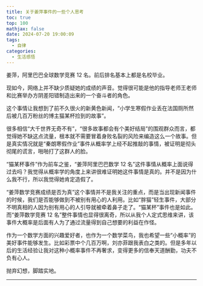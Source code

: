 ```yaml
---
title: 关于姜萍事件的一些个人思考
toc: true
top: 100
mathjax: false
date: 2024-07-20 19:00:09
tags:
  - 自律
categories:
  - 生活感悟
---
```


姜萍，阿里巴巴全球数学竞赛 12 名。前后排名基本上都是名校毕业。

现如今，网络上并不缺少质疑她的成绩的声音。觉得很可能是他的指导老师王老师和比赛举办方阴差阳错制造出来的一个奋斗者的角色。

这个事情让我想到了前不久很火的新黄色新闻，“小学生寒假作业丢在法国厕所然后被几百万粉丝的博主猫某杯捡到的故事”。

很多相信“大千世界无奇不有”，“很多故事都会有个美好结局”的围观群众而言，都觉得她不缺这点流量，根本就不需要冒着身败名裂的风险来编造这么一个故事。但是真实情况就是“秦朗寒假作业”事件从概率学上经不起推敲的事情，被证明是彻头彻尾的谎言，啪啪打了这群人的脸。

“猫某杯事件”作为前车之鉴，“姜萍阿里巴巴数学 12 名”这件事情从概率上面说得过去吗？我觉得从概率学的角度上来讲很难证明她这件事情是真的。并不是因为什么我不行，所以我觉得她肯定造假了。

“姜萍数学竞赛成绩是否为真”这个事情并不是我关注的重点，而是当出现新闻事件的时候，我们是否能够做到不被别有用心的人利用。比如“胖猫”轻生事件，大部分不明真相的人因为别有用心的人引导就被牵着鼻子走了。“猫某杯”事件也是如此。而“姜萍数学竞赛 12 名”整件事情也显得很离奇，所以从我个人定式思维来讲，该事件大概率是后面有人为了通过流量得到自己想要的利益在作怪。

作为一个数学方面的兴趣爱好者，也作为一个数学菜鸟，我也希望一些“小概率”的美好事件能够发生。比如彩票中个几百万啊，刘亦菲跟我表白之类的。但是多年以后的生活经验让我对这种小概率事件不再奢求，变得更多的信奉天道酬勤，功夫不负有心人。

抛弃幻想，脚踏实地。

---
